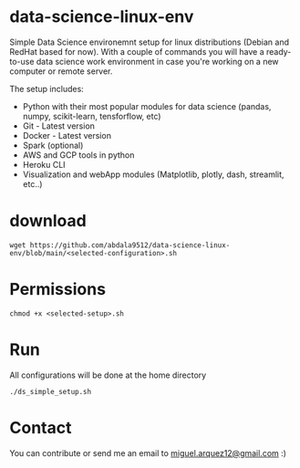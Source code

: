 # data-science-linux-env
Simple Data Science environemnt setup for  linux distributions (Debian and RedHat based for now). With a couple of commands you will have a ready-to-use data science work environment in case you're working on a new computer or remote server.

The setup includes:
- Python with their most popular modules for data science (pandas, numpy, scikit-learn, tensforflow, etc)
- Git - Latest version
- Docker - Latest version
- Spark (optional)
- AWS and GCP tools in python
- Heroku CLI
- Visualization and webApp modules (Matplotlib, plotly, dash, streamlit, etc..)


# download
```
wget https://github.com/abdala9512/data-science-linux-env/blob/main/<selected-configuration>.sh
```

# Permissions
```
chmod +x <selected-setup>.sh
```

# Run
All configurations will be done at the home directory
```
./ds_simple_setup.sh
```

# Contact
You can contribute or send me an email to miguel.arquez12@gmail.com :)
